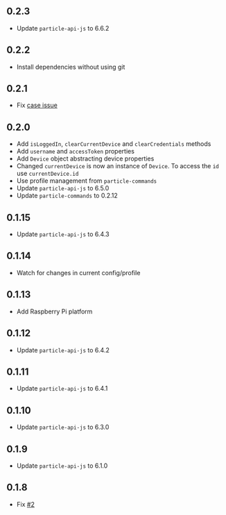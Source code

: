 ## 0.2.3
* Update `particle-api-js` to 6.6.2

## 0.2.2
* Install dependencies without using git

## 0.2.1
* Fix [case issue](https://github.com/spark/particle-dev-app/issues/20)

## 0.2.0
* Add `isLoggedIn`, `clearCurrentDevice` and `clearCredentials` methods
* Add `username` and `accessToken` properties
* Add `Device` object abstracting device properties
* Changed `currentDevice` is now an instance of `Device`. To access the `id` use `currentDevice.id`
* Use profile management from `particle-commands`
* Update `particle-api-js` to 6.5.0
* Update `particle-commands` to 0.2.12

## 0.1.15
* Update `particle-api-js` to 6.4.3

## 0.1.14
* Watch for changes in current config/profile

## 0.1.13
* Add Raspberry Pi platform

## 0.1.12
* Update `particle-api-js` to 6.4.2

## 0.1.11
* Update `particle-api-js` to 6.4.1

## 0.1.10
* Update `particle-api-js` to 6.3.0

## 0.1.9
* Update `particle-api-js` to 6.1.0

## 0.1.8
* Fix [#2](https://github.com/spark/particle-dev-profiles/issues/2)
